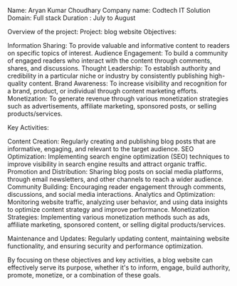 Name: Aryan Kumar Choudhary
Company name: Codtech IT Solution
Domain: Full stack
Duration : July to August


Overview of the project:
Project: blog website
Objectives:

Information Sharing: To provide valuable and informative content to readers on specific topics of interest.
Audience Engagement: To build a community of engaged readers who interact with the content through comments, shares, and discussions.
Thought Leadership: To establish authority and credibility in a particular niche or industry by consistently publishing high-quality content.
Brand Awareness: To increase visibility and recognition for a brand, product, or individual through content marketing efforts.
Monetization: To generate revenue through various monetization strategies such as advertisements, affiliate marketing, sponsored posts, or selling products/services.

Key Activities:

Content Creation: Regularly creating and publishing blog posts that are informative, engaging, and relevant to the target audience.
SEO Optimization: Implementing search engine optimization (SEO) techniques to improve visibility in search engine results and attract organic traffic.
Promotion and Distribution: Sharing blog posts on social media platforms, through email newsletters, and other channels to reach a wider audience.
Community Building: Encouraging reader engagement through comments, discussions, and social media interactions.
Analytics and Optimization: Monitoring website traffic, analyzing user behavior, and using data insights to optimize content strategy and improve performance.
Monetization Strategies: Implementing various monetization methods such as ads, affiliate marketing, sponsored content, or selling digital products/services.

Maintenance and Updates: Regularly updating content, maintaining website functionality, and ensuring security and performance optimization.

By focusing on these objectives and key activities, a blog website can effectively serve its purpose, whether it's to inform, engage, build authority, promote, monetize, or a combination of these goals.



